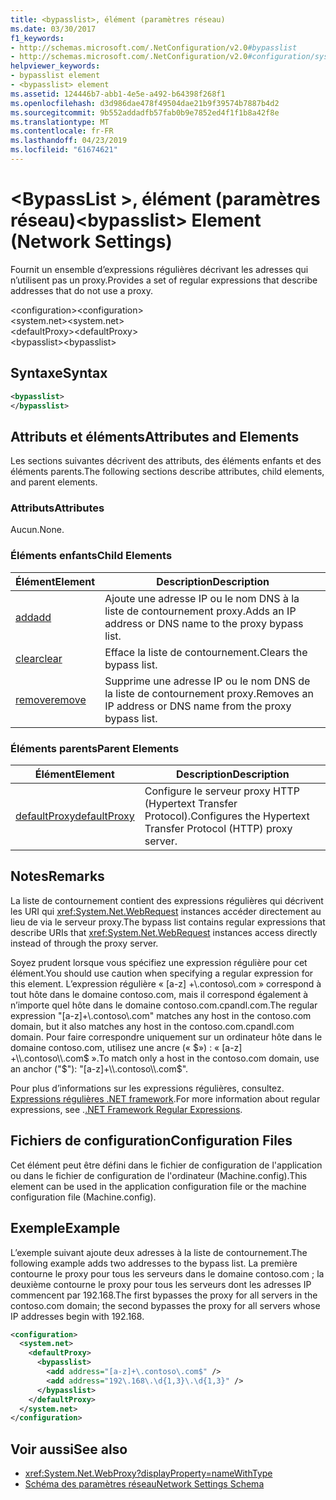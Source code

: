 ```yaml
---
title: <bypasslist>, élément (paramètres réseau)
ms.date: 03/30/2017
f1_keywords:
- http://schemas.microsoft.com/.NetConfiguration/v2.0#bypasslist
- http://schemas.microsoft.com/.NetConfiguration/v2.0#configuration/system.net/defaultProxy/bypasslist
helpviewer_keywords:
- bypasslist element
- <bypasslist> element
ms.assetid: 124446b7-abb1-4e5e-a492-b64398f268f1
ms.openlocfilehash: d3d986dae478f49504dae21b9f39574b7887b4d2
ms.sourcegitcommit: 9b552addadfb57fab0b9e7852ed4f1f1b8a42f8e
ms.translationtype: MT
ms.contentlocale: fr-FR
ms.lasthandoff: 04/23/2019
ms.locfileid: "61674621"
---
```

# <a name="bypasslist-element-network-settings"></a><span data-ttu-id="3674e-102">\<BypassList >, élément (paramètres réseau)</span><span class="sxs-lookup"><span data-stu-id="3674e-102">\<bypasslist> Element (Network Settings)</span></span>
<span data-ttu-id="3674e-103">Fournit un ensemble d’expressions régulières décrivant les adresses qui n’utilisent pas un proxy.</span><span class="sxs-lookup"><span data-stu-id="3674e-103">Provides a set of regular expressions that describe addresses that do not use a proxy.</span></span>  
  
 <span data-ttu-id="3674e-104">\<configuration></span><span class="sxs-lookup"><span data-stu-id="3674e-104">\<configuration></span></span>  
<span data-ttu-id="3674e-105">\<system.net></span><span class="sxs-lookup"><span data-stu-id="3674e-105">\<system.net></span></span>  
<span data-ttu-id="3674e-106">\<defaultProxy></span><span class="sxs-lookup"><span data-stu-id="3674e-106">\<defaultProxy></span></span>  
<span data-ttu-id="3674e-107">\<bypasslist></span><span class="sxs-lookup"><span data-stu-id="3674e-107">\<bypasslist></span></span>  
  
## <a name="syntax"></a><span data-ttu-id="3674e-108">Syntaxe</span><span class="sxs-lookup"><span data-stu-id="3674e-108">Syntax</span></span>  
  
```xml  
<bypasslist>   
</bypasslist>  
```  
  
## <a name="attributes-and-elements"></a><span data-ttu-id="3674e-109">Attributs et éléments</span><span class="sxs-lookup"><span data-stu-id="3674e-109">Attributes and Elements</span></span>  
 <span data-ttu-id="3674e-110">Les sections suivantes décrivent des attributs, des éléments enfants et des éléments parents.</span><span class="sxs-lookup"><span data-stu-id="3674e-110">The following sections describe attributes, child elements, and parent elements.</span></span>  
  
### <a name="attributes"></a><span data-ttu-id="3674e-111">Attributs</span><span class="sxs-lookup"><span data-stu-id="3674e-111">Attributes</span></span>  
 <span data-ttu-id="3674e-112">Aucun.</span><span class="sxs-lookup"><span data-stu-id="3674e-112">None.</span></span>  
  
### <a name="child-elements"></a><span data-ttu-id="3674e-113">Éléments enfants</span><span class="sxs-lookup"><span data-stu-id="3674e-113">Child Elements</span></span>  
  
|<span data-ttu-id="3674e-114">**Élément**</span><span class="sxs-lookup"><span data-stu-id="3674e-114">**Element**</span></span>|<span data-ttu-id="3674e-115">**Description**</span><span class="sxs-lookup"><span data-stu-id="3674e-115">**Description**</span></span>|  
|-----------------|---------------------|  
|[<span data-ttu-id="3674e-116">add</span><span class="sxs-lookup"><span data-stu-id="3674e-116">add</span></span>](../../../../../docs/framework/configure-apps/file-schema/network/add-element-for-bypasslist-network-settings.md)|<span data-ttu-id="3674e-117">Ajoute une adresse IP ou le nom DNS à la liste de contournement proxy.</span><span class="sxs-lookup"><span data-stu-id="3674e-117">Adds an IP address or DNS name to the proxy bypass list.</span></span>|  
|[<span data-ttu-id="3674e-118">clear</span><span class="sxs-lookup"><span data-stu-id="3674e-118">clear</span></span>](../../../../../docs/framework/configure-apps/file-schema/network/clear-element-for-bypasslist-network-settings.md)|<span data-ttu-id="3674e-119">Efface la liste de contournement.</span><span class="sxs-lookup"><span data-stu-id="3674e-119">Clears the bypass list.</span></span>|  
|[<span data-ttu-id="3674e-120">remove</span><span class="sxs-lookup"><span data-stu-id="3674e-120">remove</span></span>](../../../../../docs/framework/configure-apps/file-schema/network/remove-element-for-bypasslist-network-settings.md)|<span data-ttu-id="3674e-121">Supprime une adresse IP ou le nom DNS de la liste de contournement proxy.</span><span class="sxs-lookup"><span data-stu-id="3674e-121">Removes an IP address or DNS name from the proxy bypass list.</span></span>|  
  
### <a name="parent-elements"></a><span data-ttu-id="3674e-122">Éléments parents</span><span class="sxs-lookup"><span data-stu-id="3674e-122">Parent Elements</span></span>  
  
|<span data-ttu-id="3674e-123">**Élément**</span><span class="sxs-lookup"><span data-stu-id="3674e-123">**Element**</span></span>|<span data-ttu-id="3674e-124">**Description**</span><span class="sxs-lookup"><span data-stu-id="3674e-124">**Description**</span></span>|  
|-----------------|---------------------|  
|[<span data-ttu-id="3674e-125">defaultProxy</span><span class="sxs-lookup"><span data-stu-id="3674e-125">defaultProxy</span></span>](../../../../../docs/framework/configure-apps/file-schema/network/defaultproxy-element-network-settings.md)|<span data-ttu-id="3674e-126">Configure le serveur proxy HTTP (Hypertext Transfer Protocol).</span><span class="sxs-lookup"><span data-stu-id="3674e-126">Configures the Hypertext Transfer Protocol (HTTP) proxy server.</span></span>|  
  
## <a name="remarks"></a><span data-ttu-id="3674e-127">Notes</span><span class="sxs-lookup"><span data-stu-id="3674e-127">Remarks</span></span>  
 <span data-ttu-id="3674e-128">La liste de contournement contient des expressions régulières qui décrivent les URI qui <xref:System.Net.WebRequest> instances accéder directement au lieu de via le serveur proxy.</span><span class="sxs-lookup"><span data-stu-id="3674e-128">The bypass list contains regular expressions that describe URIs that <xref:System.Net.WebRequest> instances access directly instead of through the proxy server.</span></span>  
  
 <span data-ttu-id="3674e-129">Soyez prudent lorsque vous spécifiez une expression régulière pour cet élément.</span><span class="sxs-lookup"><span data-stu-id="3674e-129">You should use caution when specifying a regular expression for this element.</span></span> <span data-ttu-id="3674e-130">L’expression régulière « [a-z] +\\.contoso\\.com » correspond à tout hôte dans le domaine contoso.com, mais il correspond également à n’importe quel hôte dans le domaine contoso.com.cpandl.com.</span><span class="sxs-lookup"><span data-stu-id="3674e-130">The regular expression "[a-z]+\\.contoso\\.com" matches any host in the contoso.com domain, but it also matches any host in the contoso.com.cpandl.com domain.</span></span> <span data-ttu-id="3674e-131">Pour faire correspondre uniquement sur un ordinateur hôte dans le domaine contoso.com, utilisez une ancre (« $») : « [a-z] +\\.contoso\\.com$ ».</span><span class="sxs-lookup"><span data-stu-id="3674e-131">To match only a host in the contoso.com domain, use an anchor ("$"): "[a-z]+\\.contoso\\.com$".</span></span>  
  
 <span data-ttu-id="3674e-132">Pour plus d’informations sur les expressions régulières, consultez. [Expressions régulières .NET framework](../../../../../docs/standard/base-types/regular-expressions.md).</span><span class="sxs-lookup"><span data-stu-id="3674e-132">For more information about regular expressions, see .[.NET Framework Regular Expressions](../../../../../docs/standard/base-types/regular-expressions.md).</span></span>  
  
## <a name="configuration-files"></a><span data-ttu-id="3674e-133">Fichiers de configuration</span><span class="sxs-lookup"><span data-stu-id="3674e-133">Configuration Files</span></span>  
 <span data-ttu-id="3674e-134">Cet élément peut être défini dans le fichier de configuration de l'application ou dans le fichier de configuration de l'ordinateur (Machine.config).</span><span class="sxs-lookup"><span data-stu-id="3674e-134">This element can be used in the application configuration file or the machine configuration file (Machine.config).</span></span>  
  
## <a name="example"></a><span data-ttu-id="3674e-135">Exemple</span><span class="sxs-lookup"><span data-stu-id="3674e-135">Example</span></span>  
 <span data-ttu-id="3674e-136">L’exemple suivant ajoute deux adresses à la liste de contournement.</span><span class="sxs-lookup"><span data-stu-id="3674e-136">The following example adds two addresses to the bypass list.</span></span> <span data-ttu-id="3674e-137">La première contourne le proxy pour tous les serveurs dans le domaine contoso.com ; la deuxième contourne le proxy pour tous les serveurs dont les adresses IP commencent par 192.168.</span><span class="sxs-lookup"><span data-stu-id="3674e-137">The first bypasses the proxy for all servers in the contoso.com domain; the second bypasses the proxy for all servers whose IP addresses begin with 192.168.</span></span>  
  
```xml  
<configuration>  
  <system.net>  
    <defaultProxy>  
      <bypasslist>  
        <add address="[a-z]+\.contoso\.com$" />  
        <add address="192\.168\.\d{1,3}\.\d{1,3}" />  
      </bypasslist>  
    </defaultProxy>  
  </system.net>  
</configuration>  
```  
  
## <a name="see-also"></a><span data-ttu-id="3674e-138">Voir aussi</span><span class="sxs-lookup"><span data-stu-id="3674e-138">See also</span></span>

- <xref:System.Net.WebProxy?displayProperty=nameWithType>
- [<span data-ttu-id="3674e-139">Schéma des paramètres réseau</span><span class="sxs-lookup"><span data-stu-id="3674e-139">Network Settings Schema</span></span>](../../../../../docs/framework/configure-apps/file-schema/network/index.md)
